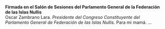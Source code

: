 **Firmada en el Salón de Sesiones del Parlamento General de la Federación de las Islas Nullis**
<br>
Oscar Zambrano Lara. *Presidente del Congreso Constituyente del Parlamento General de Federación de las Islas Nullis.*
Para mi mamá.
...
